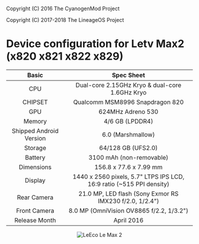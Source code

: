 Copyright (C) 2016 The CyanogenMod Project

Copyright (C) 2017-2018 The LineageOS Project

Device configuration for Letv Max2 (x820 x821 x822 x829)
=====================================

Basic                   | Spec Sheet                                                           |
:----------------------:|:--------------------------------------------------------------------:|
CPU                     | Dual-core 2.15GHz Kryo & dual-core 1.6GHz Kryo                       |
CHIPSET                 | Qualcomm MSM8996 Snapdragon 820                                      |
GPU                     | 624MHz Adreno 530                                                    |
Memory                  | 4/6 GB (LPDDR4)                                                      |
Shipped Android Version | 6.0 (Marshmallow)                                                    |
Storage                 | 64/128 GB (UFS2.0)                                                   |
Battery                 | 3100 mAh (non-removable)                                             |
Dimensions              | 156.8 x 77.6 x 7.99 mm                                               |
Display                 | 1440 x 2560 pixels, 5.7" LTPS IPS LCD, 16:9 ratio (~515 PPI density) |
Rear Camera             | 21.0 MP, LED flash (Sony Exmor RS IMX230 f/2.0, 1/2.4")              |
Front Camera            | 8.0 MP (OmniVision OV8865 f/2.2, 1/3.2")                             |
Release Month           | April 2016                                                           |

<p align="center">
<img src="https://i.imgur.com/2yEcQ2f.png?raw=true" alt="LeEco Le Max 2"/>
</p>
